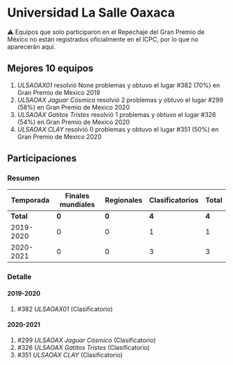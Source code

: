 # Universidad La Salle Oaxaca

:warning: Equipos que solo participaron en el Repechaje del Gran Premio de México no están registrados oficialmente en el ICPC, por lo que no aparecerán aquí.

## Mejores 10 equipos

1. _ULSAOAX01_ resolvió None problemas y obtuvo el lugar #382 (70%) en Gran Premio de Mexico 2019
1. _ULSAOAX Jaguar Cósmico_ resolvió 2 problemas y obtuvo el lugar #299 (58%) en Gran Premio de Mexico 2020
1. _ULSAOAX Gatitos Tristes_ resolvió 1 problemas y obtuvo el lugar #326 (54%) en Gran Premio de Mexico 2020
1. _ULSAOAX CLAY_ resolvió 0 problemas y obtuvo el lugar #351 (50%) en Gran Premio de Mexico 2020

## Participaciones

### Resumen

| Temporada | Finales mundiales | Regionales | Clasificatorios | Total |
| --- | --- | --- | --- | --- |
| **Total** | **0** | **0** | **4** | **4** |
| 2019-2020 | 0 | 0 | 1 | 1 |
| 2020-2021 | 0 | 0 | 3 | 3 |

### Detalle

#### 2019-2020

1. #382 _ULSAOAX01_ (Clasificatorio)

#### 2020-2021

1. #299 _ULSAOAX Jaguar Cósmico_ (Clasificatorio)
1. #326 _ULSAOAX Gatitos Tristes_ (Clasificatorio)
1. #351 _ULSAOAX CLAY_ (Clasificatorio)




